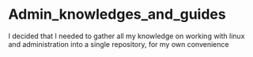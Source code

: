 # Admin_knowledges_and_guides
I decided that I needed to gather all my knowledge on working with linux and administration into a single repository, for my own convenience
